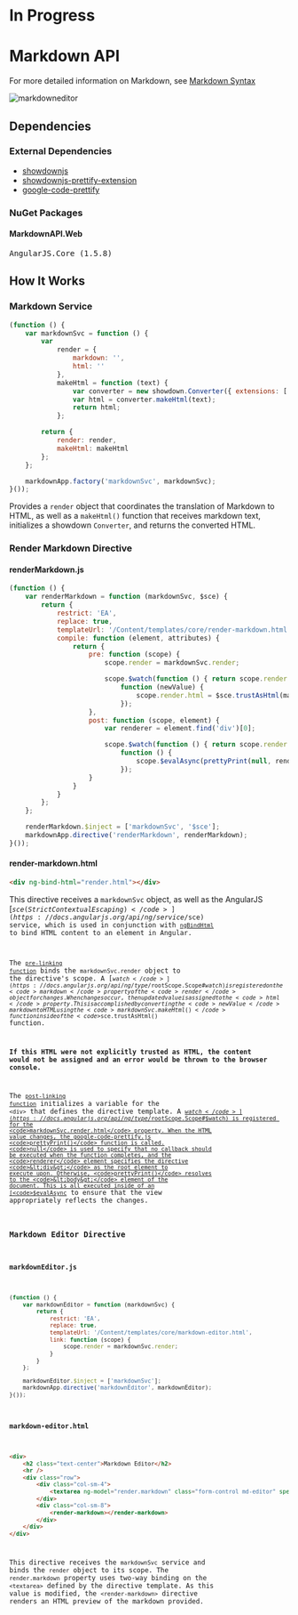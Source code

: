 # In Progress

# Markdown API

For more detailed information on Markdown, see [Markdown Syntax](https://daringfireball.net/projects/markdown/syntax)

![markdowneditor](https://cloud.githubusercontent.com/assets/14102723/18610595/6a886ac2-7cee-11e6-8213-6cacea8844f6.png)

## Dependencies

### External Dependencies
* [showdownjs](https://github.com/showdownjs/showdown)
* [showdownjs-prettify-extension](https://github.com/showdownjs/prettify-extension)
* [google-code-prettify](https://github.com/google/code-prettify)

### NuGet Packages

#### MarkdownAPI.Web
<pre>
AngularJS.Core (1.5.8)
</pre>

## How It Works

### Markdown Service

``` javascript
(function () {
    var markdownSvc = function () {
        var
            render = {
                markdown: '',
                html: ''
            },
            makeHtml = function (text) {
                var converter = new showdown.Converter({ extensions: ['prettify'] });
                var html = converter.makeHtml(text);
                return html;
            };

        return {
            render: render,
            makeHtml: makeHtml
        };
    };

    markdownApp.factory('markdownSvc', markdownSvc);
}());
```

Provides a <code>render</code> object that coordinates the translation of Markdown to HTML, as well as a <code>makeHtml()</code> function that receives markdown text, initializes a showdown <code>Converter</code>, and returns the converted HTML.

### Render Markdown Directive

#### renderMarkdown.js
``` javascript
(function () {
    var renderMarkdown = function (markdownSvc, $sce) {
        return {
            restrict: 'EA',
            replace: true,
            templateUrl: '/Content/templates/core/render-markdown.html',
            compile: function (element, attributes) {
                return {
                    pre: function (scope) {
                        scope.render = markdownSvc.render;

                        scope.$watch(function () { return scope.render.markdown; },
                            function (newValue) {
                                scope.render.html = $sce.trustAsHtml(markdownSvc.makeHtml(newValue));
                            });
                    },
                    post: function (scope, element) {
                        var renderer = element.find('div')[0];

                        scope.$watch(function () { return scope.render.html; },
                            function () {
                                scope.$evalAsync(prettyPrint(null, renderer));
                            });
                    }
                }
            }
        };
    };

    renderMarkdown.$inject = ['markdownSvc', '$sce'];
    markdownApp.directive('renderMarkdown', renderMarkdown);
}());
```

#### render-markdown.html
``` html
<div ng-bind-html="render.html"></div>
```

This directive receives a <code>markdownSvc</code> object, as well as the AngularJS [<code>$sce (Strict Contextual Escaping)</code>](https://docs.angularjs.org/api/ng/service/$sce) service, which is used in conjunction with [<code>ngBindHtml</code>](https://docs.angularjs.org/api/ng/directive/ngBindHtml) to bind HTML content to an element in Angular.

The [<code>pre-linking function</code>](https://docs.angularjs.org/api/ng/service/$compile#pre-linking-function) binds the <code>markdownSvc.render</code> object to the directive's scope. A [<code>$watch</code>](https://docs.angularjs.org/api/ng/type/$rootScope.Scope#$watch) is registered on the <code>markdown</code> property of the <code>render</code> object for changes. When changes occur, then updated value is assigned to the <code>html</code> property. This is accomplished by converting the <code>newValue</code> markdown to HTML using the <code>markdownSvc.makeHtml()</code> function inside of the <code>$sce.trustAsHtml()</code> function. 

**If this HTML were not explicitly trusted as HTML, the content would not be assigned and an error would be thrown to the browser console.**

The [<code>post-linking function</code>](https://docs.angularjs.org/api/ng/service/$compile#post-linking-function) initializes a variable for the <code>&lt;div&gt;</code> that defines the directive template. A [<code>$watch</code>](https://docs.angularjs.org/api/ng/type/$rootScope.Scope#$watch) is registered for the <code>markdownSvc.render.html</code> property. When the HTML value changes, the google-code-prettify.js <code>prettyPrint()</code> function is called. <code>null</code> is used to specify that no callback should be executed when the function completes, and the <code>renderer</code> element specifies the directive <code>&lt;div&gt;</code> as the root element to execute upon. Otherwise, <code>prettyPrint()</code> resolves to the <code>&lt;body&gt;</code> element of the document. This is all executed inside of an [<code>$evalAsync</code>](https://docs.angularjs.org/api/ng/type/$rootScope.Scope#$evalAsync) to ensure that the view appropriately reflects the changes.

### Markdown Editor Directive

#### markdownEditor.js
``` javascript
(function () {
    var markdownEditor = function (markdownSvc) {
        return {
            restrict: 'EA',
            replace: true,
            templateUrl: '/Content/templates/core/markdown-editor.html',
            link: function (scope) {
                scope.render = markdownSvc.render;
            }
        }
    };

    markdownEditor.$inject = ['markdownSvc'];
    markdownApp.directive('markdownEditor', markdownEditor);
}());
```

#### markdown-editor.html
``` html
<div>
    <h2 class="text-center">Markdown Editor</h2>
    <hr />
    <div class="row">
        <div class="col-sm-4">
            <textarea ng-model="render.markdown" class="form-control md-editor" spellcheck="false" rows="40"></textarea>
        </div>
        <div class="col-sm-8">
            <render-markdown></render-markdown>
        </div>
    </div>
</div>
```

This directive receives the <code>markdownSvc</code> service and binds the <code>render</code> object to its scope. The <code>render.markdown</code> property uses two-way binding on the <code>&lt;textarea&gt;</code> defined by the directive template. As this value is modified, the <code>&lt;render-markdown&gt;</code> directive renders an HTML preview of the markdown provided.
